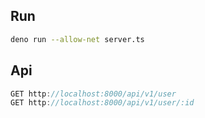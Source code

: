 ## Run

```bash
deno run --allow-net server.ts
```

## Api

```ts
GET http://localhost:8000/api/v1/user
GET http://localhost:8000/api/v1/user/:id
```
